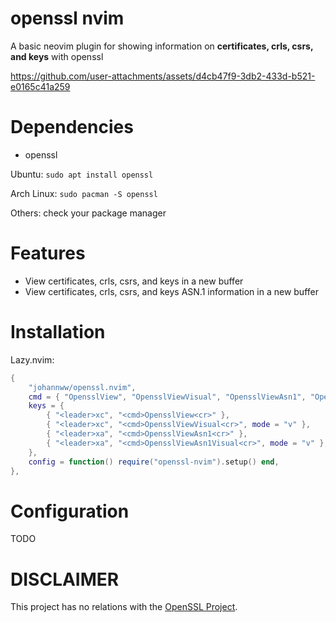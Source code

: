 # openssl nvim

A basic neovim plugin for showing information on **certificates, crls, csrs, and keys** with openssl

https://github.com/user-attachments/assets/d4cb47f9-3db2-433d-b521-e0165c41a259

# Dependencies

- openssl

Ubuntu: ```sudo apt install openssl```

Arch Linux: ```sudo pacman -S openssl```

Others: check your package manager

# Features

- View certificates, crls, csrs, and keys in a new buffer
- View certificates, crls, csrs, and keys ASN.1 information in a new buffer

# Installation

Lazy.nvim:

```lua
{
    "johannww/openssl.nvim",
    cmd = { "OpensslView", "OpensslViewVisual", "OpensslViewAsn1", "OpensslViewAsn1Visual" },
    keys = {
        { "<leader>xc", "<cmd>OpensslView<cr>" },
        { "<leader>xc", "<cmd>OpensslViewVisual<cr>", mode = "v" },
        { "<leader>xa", "<cmd>OpensslViewAsn1<cr>" },
        { "<leader>xa", "<cmd>OpensslViewAsn1Visual<cr>", mode = "v" },
    },
    config = function() require("openssl-nvim").setup() end,
},
```

# Configuration

TODO

# DISCLAIMER

This project has no relations with the [OpenSSL Project](https://github.com/openssl/openssl). 

